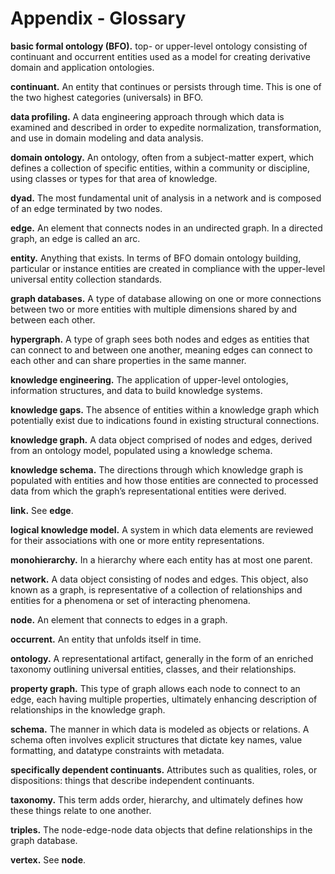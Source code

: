 # Appendix - Glossary

**basic formal ontology (BFO).** top- or upper-level ontology consisting of continuant and occurrent entities used as a model for creating derivative domain and application ontologies.

**continuant.** An entity that continues or persists through time. This is one of the two highest categories (universals) in BFO.

**data profiling.** A data engineering approach through which data is examined and described in order to expedite normalization, transformation, and use in domain modeling and data analysis.

**domain ontology.** An ontology, often from a subject-matter expert, which defines a collection of specific entities, within a community or discipline, using classes or types for that area of knowledge.

**dyad.** The most fundamental unit of analysis in a network and is composed of an edge terminated by two nodes.

**edge.** An element that connects nodes in an undirected graph. In a directed graph, an edge is called an arc.

**entity.** Anything that exists. In terms of BFO domain ontology building, particular or instance entities are created in compliance with the upper-level universal entity collection standards.

**graph databases.** A type of database allowing on one or more connections between two or more entities with multiple dimensions shared by and between each other.

**hypergraph.** A type of graph sees both nodes and edges as entities that can connect to and between one another, meaning edges can connect to each other and can share properties in the same manner.

**knowledge engineering.** The application of upper-level ontologies, information structures, and data to build knowledge systems.

**knowledge gaps.** The absence of entities within a knowledge graph which potentially exist due to indications found in existing structural connections.

**knowledge graph.** A data object comprised of nodes and edges, derived from an ontology model, populated using a knowledge schema.

**knowledge schema.** The directions through which knowledge graph is populated with entities and how those entities are connected to processed data from which the graph’s representational entities were derived.

**link.** See **edge**.

**logical knowledge model.** A system in which data elements are reviewed for their associations with one or more entity representations.

**monohierarchy.** In a hierarchy where each entity has at most one parent.

**network.** A data object consisting of nodes and edges. This object, also known as a graph, is representative of a collection of relationships and entities for a phenomena or set of interacting phenomena.

**node.** An element that connects to edges in a graph.

**occurrent.** An entity that unfolds itself in time.

**ontology.** A representational artifact, generally in the form of an enriched taxonomy outlining universal entities, classes, and their relationships.

**property graph.** This type of graph allows each node to connect to an edge, each having multiple properties, ultimately enhancing description of relationships in the knowledge graph.

**schema.** The manner in which data is modeled as objects or relations. A schema often involves explicit structures that dictate key names, value formatting, and datatype constraints with metadata.

**specifically dependent continuants.** Attributes such as qualities, roles, or dispositions: things that describe independent continuants.

**taxonomy.** This term adds order, hierarchy, and ultimately defines how these things relate to one another.

**triples.** The node-edge-node data objects that define relationships in the graph database.

**vertex.** See **node**.
